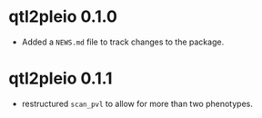 # qtl2pleio 0.1.0

* Added a `NEWS.md` file to track changes to the package.

# qtl2pleio 0.1.1

* restructured `scan_pvl` to allow for more than two phenotypes.

